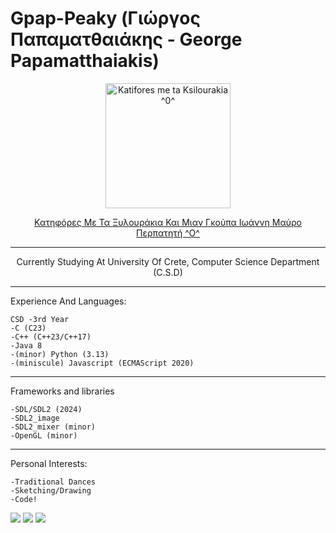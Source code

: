 # Gpap-Peaky (Γιώργος Παπαματθαιάκης - George Papamatthaiakis)

<p align="center">
    <img width="200" src="https://i.ytimg.com/vi/di0hQ0vNvsQ/hq720.jpg?sqp=-oaymwEXCK4FEIIDSFryq4qpAwkIARUAAIhCGAE=&rs=AOn4CLAgdUHyzi-5IpqnCw6j_leCgCv7hg" alt="Katifores me ta Ksilourakia ^0^">
</p>

<p align="center">
    <a href="https://www.youtube.com/watch?v=Z8JpOr-idrw&pp=ygUUzp7Phc67zr_Phc-BzrHOus65zrE%3D">Κατηφόρες Με Τα Ξυλουράκια Και Μιαν Γκούπα Ιωάννη Μαύρο Περπατητή ^Ο^</a>
</p>

---

<p align="center">
    Currently Studying At University Of Crete, Computer Science Department (C.S.D)
</p>

---
Experience And Languages:
```
CSD -3rd Year
-C (C23)
-C++ (C++23/C++17)
-Java 8
-(minor) Python (3.13)
-(miniscule) Javascript (ECMAScript 2020)
```

---

Frameworks and libraries
```
-SDL/SDL2 (2024)
-SDL2_image
-SDL2_mixer (minor)
-OpenGL (minor)
```
---

Personal Interests:
```
-Traditional Dances
-Sketching/Drawing
-Code!
```
![](http://github-profile-summary-cards.vercel.app/api/cards/profile-details?username=GpapPeaky&theme=ayu_mirage) 
![](http://github-profile-summary-cards.vercel.app/api/cards/repos-per-language?username=GpapPeaky&theme=ayu_mirage) 
![](http://github-profile-summary-cards.vercel.app/api/cards/most-commit-language?username=GpapPeaky&theme=ayu_mirage) 
